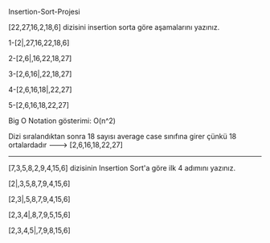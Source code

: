  Insertion-Sort-Projesi

[22,27,16,2,18,6] dizisini insertion sorta göre aşamalarını yazınız.

1-[2|,27,16,22,18,6]

2-[2,6|,16,22,18,27]

3-[2,6,16|,22,18,27]

4-[2,6,16,18|,22,27]

5-[2,6,16,18,22,27]

Big O Notation gösterimi: O(n^2)

Dizi sıralandıktan sonra 18 sayısı average case sınıfına girer çünkü 18 ortalardadır ---> [2,6,16,18,22,27]

----------------------------------------------------------------------------------------------------------------

[7,3,5,8,2,9,4,15,6] dizisinin Insertion Sort'a göre ilk 4 adımını yazınız.

[2|,3,5,8,7,9,4,15,6]

[2,3|,5,8,7,9,4,15,6]

[2,3,4|,8,7,9,5,15,6]

[2,3,4,5|,7,9,8,15,6]
